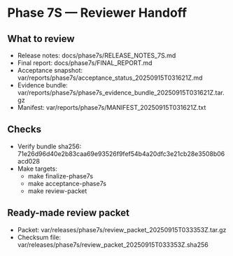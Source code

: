 # Phase 7S — Reviewer Handoff

## What to review
- Release notes: docs/phase7s/RELEASE_NOTES_7S.md
- Final report:  docs/phase7s/FINAL_REPORT.md
- Acceptance snapshot: var/reports/phase7s/acceptance_status_20250915T031621Z.md
- Evidence bundle: var/reports/phase7s/phase7s_evidence_bundle_20250915T031621Z.tar.gz
- Manifest: var/reports/phase7s/MANIFEST_20250915T031621Z.txt

## Checks
- Verify bundle sha256: 71e26d96d40e2b83caa69e93526f9fef54b4a20dfc3e21cb28e3508b06acd028
- Make targets:
  - make finalize-phase7s
  - make acceptance-phase7s
  - make review-packet

## Ready-made review packet
- Packet: var/releases/phase7s/review_packet_20250915T033353Z.tar.gz
- Checksum file: var/releases/phase7s/review_packet_20250915T033353Z.sha256
